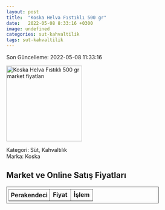 ```yaml
---
layout: post
title:  "Koska Helva Fıstıklı 500 gr"
date:   2022-05-08 8:33:16 +0300
image: undefined
categories: sut-kahvaltilik
tags: sut-kahvaltilik
---
```


Son Güncelleme: 2022-05-08 11:33:16

<img src="undefined" width="200" alt="Koska Helva Fıstıklı 500 gr market fiyatları" />

Kategori: Süt, Kahvaltılık
<br />
Marka: Koska

<h2>Market ve Online Satış Fiyatları</h2>

<table border="1" style="padding: 5px;width:80%;">
  <tr>
    <td style="padding: 5px;"><strong>Perakendeci</strong></td>
    <td><strong>Fiyat</strong></td>
    <td><strong>İşlem</strong></td>
  </tr>
  
</table>
